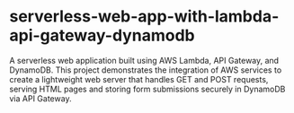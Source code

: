 # serverless-web-app-with-lambda-api-gateway-dynamodb
A serverless web application built using AWS Lambda, API Gateway, and DynamoDB. This project demonstrates the integration of AWS services to create a lightweight web server that handles GET and POST requests, serving HTML pages and storing form submissions securely in DynamoDB via API Gateway.
